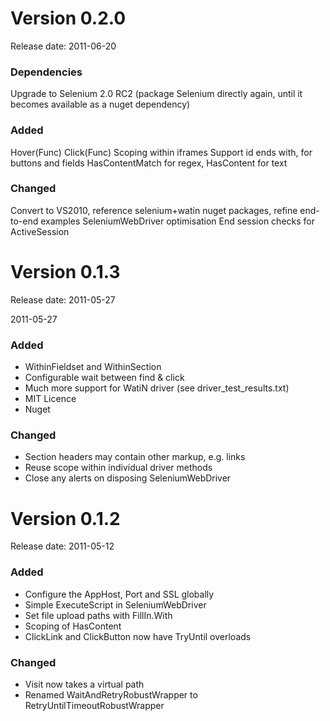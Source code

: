 # Version 0.2.0

Release date: 2011-06-20

### Dependencies
Upgrade to Selenium 2.0 RC2 (package Selenium directly again, until it becomes available as a nuget dependency)

### Added
Hover(Func<Element>)
Click(Func<Element>)
Scoping within iframes
Support id ends with, for buttons and fields
HasContentMatch for regex, HasContent for text

### Changed
Convert to VS2010, reference selenium+watin nuget packages, refine end-to-end examples
SeleniumWebDriver optimisation
End session checks for ActiveSession

# Version 0.1.3

Release date: 2011-05-27

2011-05-27

### Added
* WithinFieldset and WithinSection
* Configurable wait between find & click
* Much more support for WatiN driver (see driver_test_results.txt)
* MIT Licence 
* Nuget

### Changed
* Section headers may contain other markup, e.g. links 
* Reuse scope within individual driver methods
* Close any alerts on disposing SeleniumWebDriver 

# Version 0.1.2

Release date: 2011-05-12

### Added

* Configure the AppHost, Port and SSL globally
* Simple ExecuteScript in SeleniumWebDriver
* Set file upload paths with FillIn.With
* Scoping of HasContent
* ClickLink and ClickButton now have TryUntil overloads

### Changed

* Visit now takes a virtual path
* Renamed WaitAndRetryRobustWrapper to RetryUntilTimeoutRobustWrapper 


